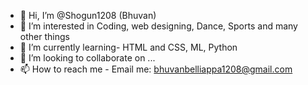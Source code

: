 - 👋 Hi, I’m @Shogun1208 (Bhuvan)
- 👀 I’m interested in Coding, web designing, Dance, Sports and many other things
- 🌱 I’m currently learning- HTML and CSS, ML, Python
- 💞️ I’m looking to collaborate on ...
- 📫 How to reach me - Email me: bhuvanbelliappa1208@gmail.com

<!---
Shogun1208/Shogun1208 is a ✨ special ✨ repository because its `README.md` (this file) appears on your GitHub profile.
You can click the Preview link to take a look at your changes.
--->
